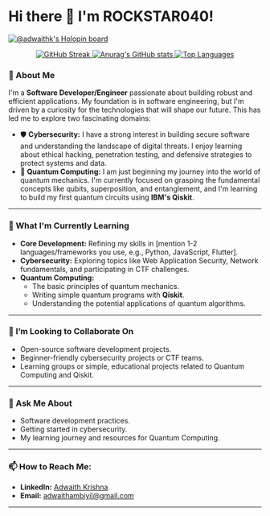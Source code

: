 # Hi there 👋 I'm ROCKSTAR040!

[![@adwaithk's Holopin board](https://holopin.me/adwaithk)](https://holopin.io/@adwaithk)
<p align="center">
  <a href="https://git.io/streak-stats">
    <img src="https://streak-stats.demolab.com?user=adwaith-krishna&theme=tokyonight&mode=weekly" alt="GitHub Streak" />
  </a>
  <a href="https://github.com/anuraghazra/github-readme-stats">
    <img src="https://github-readme-stats.vercel.app/api?username=adwaith-krishna&show_icons=true&theme=tokyonight&hide_border=true" alt="Anurag's GitHub stats" />
  </a>
  <a href="https://github.com/anuraghazra/github-readme-stats">
    <img src="https://github-readme-stats.vercel.app/api/top-langs/?username=adwaith-krishna&layout=compact&theme=tokyonight&hide_border=true" alt="Top Languages" />
  </a>
</p>

### 🚀 About Me

I'm a **Software Developer/Engineer** passionate about building robust and efficient applications. My foundation is in software engineering, but I'm driven by a curiosity for the technologies that will shape our future. This has led me to explore two fascinating domains:

-   🛡️ **Cybersecurity:** I have a strong interest in building secure software and understanding the landscape of digital threats. I enjoy learning about ethical hacking, penetration testing, and defensive strategies to protect systems and data.
-   🌌 **Quantum Computing:** I am just beginning my journey into the world of quantum mechanics. I'm currently focused on grasping the fundamental concepts like qubits, superposition, and entanglement, and I'm learning to build my first quantum circuits using **IBM's Qiskit**.

---

### 🌱 What I'm Currently Learning

* **Core Development:** Refining my skills in [mention 1-2 languages/frameworks you use, e.g., Python, JavaScript, Flutter].
* **Cybersecurity:** Exploring topics like Web Application Security, Network fundamentals, and participating in CTF challenges.
* **Quantum Computing:**
    * The basic principles of quantum mechanics.
    * Writing simple quantum programs with **Qiskit**.
    * Understanding the potential applications of quantum algorithms.

---

### 🤝 I’m Looking to Collaborate On

* Open-source software development projects.
* Beginner-friendly cybersecurity projects or CTF teams.
* Learning groups or simple, educational projects related to Quantum Computing and Qiskit.

---

### 💬 Ask Me About

* Software development practices.
* Getting started in cybersecurity.
* My learning journey and resources for Quantum Computing.

---

### 📫 How to Reach Me:

* **LinkedIn:** [Adwaith Krishna](https://www.linkedin.com/in/adwaithk/)
* **Email:** [adwaithambiyil@gmail.com](mailto:adwaithambiyil@gmail.com)

---
